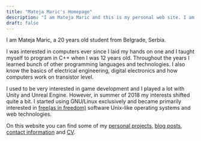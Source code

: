 ```yaml
---
title: "Mateja Maric's Homepage"
description: "I am Mateja Maric and this is my personal web site. I am a student from Belgrade, Serbia. I am primarily interested in Unix-like operating systems and free(as in freedom) software."
draft: false
---
```


I am Mateja Maric, a 20 years old student from Belgrade, Serbia.

I was interested in computers ever since I laid my hands on one and I taught myself to program in C++ when I was 12 years old.
Throughout the years I learned bunch of other programming languages and technologies.
I also know the basics of electrical engineering, digital electronics and how computers work on transistor level.

I used to be very interested in game development and I played a lot with Unity and Unreal Engine.
However, in summer of 2018 my interests shifted quite a bit.
I started using GNU/Linux exclusively and became primarily interested in <a target="_blank" rel="external follow" href="https://www.fsf.org/about/what-is-free-software">free(as in freedom)</a> software Unix-like operating systems and web technologies.

On this website you can find some of my [personal projects][git], [blog posts][blog], [contact information][contact] and [CV][cv].

[git]: https://git.matejamaric.com
[blog]: /blog/
[contact]: /contact/
[cv]: https://matejamaric.com/cv.pdf
